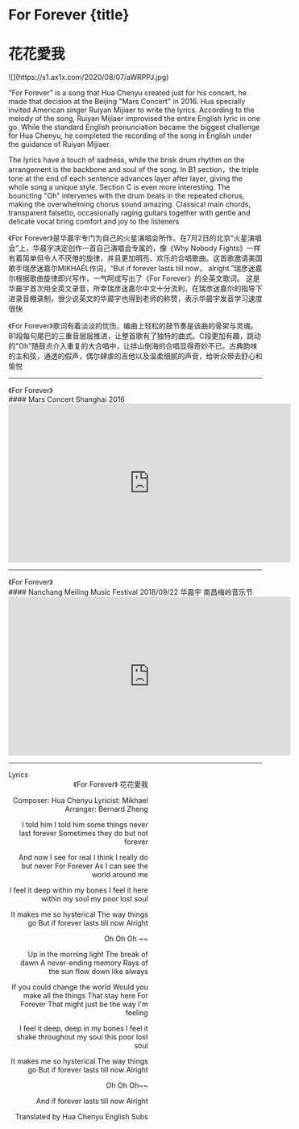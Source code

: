 # For Forever {title}
# 花花愛我
<div class="background" markdown="1">
![](https://s1.ax1x.com/2020/08/07/aWRPPJ.jpg)
</div>

"For Forever" is a song that Hua Chenyu created just for his concert, he made that decision at the Beijing "Mars Concert" in 2016. Hua specially invited American singer Ruiyan Mijiaer to write the lyrics. According to the melody of the song, Ruiyan Mijiaer improvised the entire English lyric in one go. While the standard English pronunciation became the biggest challenge for Hua Chenyu, he completed the recording of the song in English under the guidance of Ruiyan Mijiaer.

The lyrics have a touch of sadness, while the brisk drum rhythm on the arrangement is the backbone and soul of the song. In B1 section，the triple tone at the end of each sentence advances layer after layer, giving the whole song a unique style. Section C is even more interesting. The bouncting "Oh" intervenes with the drum beats in the repeated chorus, making the overwhelming chorus sound amazing. Classical main chords, transparent falsetto, occasionally raging guitars together with gentle and delicate vocal bring comfort and joy to the listeners

《For Forever》是华晨宇专门为自己的火星演唱会所作。在7月2日的北京“火星演唱会”上，华晨宇决定创作一首自己演唱会专属的，像《Why Nobody Fights》一样有着简单但令人不厌倦的旋律，并且更加明亮、欢乐的合唱歌曲。这首歌邀请美国歌手瑞彦迷嘉尔MIKHAÉL作词，“But if forever lasts till now， alright.”瑞彦迷嘉尔根据歌曲旋律即兴写作，一气呵成写出了《For Forever》的全英文歌词。
这是华晨宇首次用全英文录音，所幸瑞彦迷嘉尔中文十分流利，在瑞彦迷嘉尔的指导下进录音棚录制，很少说英文的华晨宇也得到老师的称赞，表示华晨宇发音学习速度很快

《For Forever》歌词有着淡淡的忧伤，编曲上轻松的鼓节奏是该曲的骨架与灵魂。B1段每句尾巴的三重音层层推进，让整首歌有了独特的曲式。C段更加有趣，跳动的"Oh"随鼓点介入重复的大合唱中，让排山倒海的合唱显得奇妙不已。古典韵味的主和弦，通透的假声，偶尔肆虐的吉他以及温柔细腻的声音，给听众带去舒心和愉悦

---------------------------------
</div>
<div class="divider">《For Forever》</div>
#### Mars Concert Shanghai 2016 

<iframe width="560" height="315" src="https://www.youtube.com/embed/6yRaX146b4M" frameborder="0" allow="accelerometer; autoplay; encrypted-media; gyroscope; picture-in-picture" allowfullscreen></iframe>

---------------------------------
</div>
<div class="divider">《For Forever》</div>
#### Nanchang Meiling Music Festival 2018/09/22 华晨宇 南昌梅岭音乐节

<iframe width="560" height="315" src="https://www.youtube.com/embed/8a5Ct4WnjUk?start=1374" frameborder="0" allow="accelerometer; autoplay; encrypted-media; gyroscope; picture-in-picture" allowfullscreen></iframe>

---------------------------------
</div>
<div class="divider">Lyrics</div>

<div class="box">
<div class="lyrics" style="width: 55%; text-align: right">
《For Forever》
   花花愛我
   
Composer: Hua Chenyu
Lyricist: Mikhael 
Arranger: Bernard Zheng
   
I told him
I told him some things never last forever
Sometimes they do but not forever

And now I see for real
I think I really do but never For Forever
As I can see the world around me

I feel it deep within my bones
I feel it here within my soul my poor lost soul

It makes me so hysterical
The way things go
But if forever lasts till now
Alright

Oh Oh Oh ~~
 
Up in the morning light
The break of dawn
A never-ending memory
Rays of the sun flow down like always

If you could change the world
Would you make all the things
That stay here For Forever
That might just be the way I'm feeling

I feel it deep, deep in my bones
I feel it shake throughout my soul
this poor lost soul

It makes me so hysterical
The way things go
But if forever lasts till now
Alright

Oh Oh Oh~~

And if forever lasts till now
Alright

Translated by Hua Chenyu English Subs
</div>